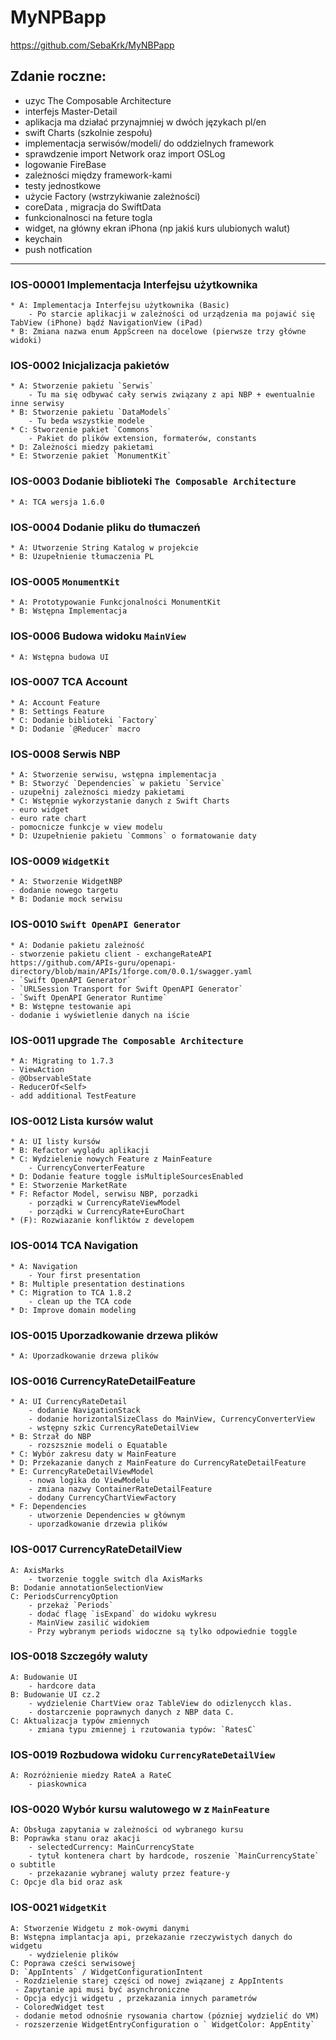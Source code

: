 #  MyNPBapp
https://github.com/SebaKrk/MyNBPapp

## Zdanie roczne:
- uzyc The Composable Architecture
- interfejs Master-Detail
- aplikacja ma działać przynajmniej w dwóch językach pl/en
- swift Charts (szkolnie zespołu)
- implementacja serwisów/modeli/ do oddzielnych framework
- sprawdzenie import Network oraz import OSLog
- logowanie FireBase
- zależności między framework-kami
- testy jednostkowe
- użycie Factory (wstrzykiwanie zależności)
- coreData , migracja do SwiftData
- funkcionalnosci na feture togla
- widget, na główny ekran iPhona (np jakiś kurs ulubionych walut)
- keychain
- push notfication 

******************************************************************

### IOS-00001 Implementacja Interfejsu użytkownika
    * A: Implementacja Interfejsu użytkownika (Basic)
        - Po starcie aplikacji w zależności od urządzenia ma pojawić się TabView (iPhone) bądź NavigationView (iPad)
    * B: Zmiana nazwa enum AppScreen na docelowe (pierwsze trzy główne widoki)

### IOS-0002 Inicjalizacja pakietów
    * A: Stworzenie pakietu `Serwis`
        - Tu ma się odbywać cały serwis związany z api NBP + ewentualnie inne serwisy
    * B: Stworzenie pakietu `DataModels`
        - Tu beda wszystkie modele 
    * C: Stworzenie pakiet `Commons`
        - Pakiet do plików extension, formaterów, constants
    * D: Zależności miedzy pakietami
    * E: Stworzenie pakiet `MonumentKit`
    
### IOS-0003 Dodanie biblioteki `The Composable Architecture`
    * A: TCA wersja 1.6.0 

### IOS-0004 Dodanie pliku do tłumaczeń
    * A: Utworzenie String Katalog w projekcie
    * B: Uzupełnienie tłumaczenia PL
    
### IOS-0005 `MonumentKit`
    * A: Prototypowanie Funkcjonalności MonumentKit
    * B: Wstępna Implementacja

### IOS-0006 Budowa widoku `MainView`
    * A: Wstępna budowa UI
    
### IOS-0007 TCA Account
    * A: Account Feature
    * B: Settings Feature
    * C: Dodanie biblioteki `Factory`
    * D: Dodanie `@Reducer` macro

### IOS-0008 Serwis NBP
    * A: Stworzenie serwisu, wstępna implementacja
    * B: Stworzyć `Dependencies` w pakietu `Service`
    - uzupełnij zależności miedzy pakietami
    * C: Wstępnie wykorzystanie danych z Swift Charts
    - euro widget
    - euro rate chart
    - pomocnicze funkcje w view modelu
    * D: Uzupełnienie pakietu `Commons` o formatowanie daty
### IOS-0009 `WidgetKit`
    * A: Stworzenie WidgetNBP
    - dodanie nowego targetu
    * B: Dodanie mock serwisu

### IOS-0010 `Swift OpenAPI Generator`
    * A: Dodanie pakietu zależność
    - stworzenie pakietu client - exchangeRateAPI
    https://github.com/APIs-guru/openapi-directory/blob/main/APIs/1forge.com/0.0.1/swagger.yaml
    - `Swift OpenAPI Generator`
    - `URLSession Transport for Swift OpenAPI Generator`
    - `Swift OpenAPI Generator Runtime` 
    * B: Wstępne testowanie api
    - dodanie i wyświetlenie danych na iście

### IOS-0011 upgrade `The Composable Architecture`
    * A: Migrating to 1.7.3
    - ViewAction
    - @ObservableState
    - ReducerOf<Self>
    - add additional TestFeature
    
### IOS-0012 Lista kursów walut
    * A: UI listy kursów
    * B: Refactor wyglądu aplikacji
    * C: Wydzielenie nowych Feature z MainFeature
        - CurrencyConverterFeature
    * D: Dodanie feature toggle isMultipleSourcesEnabled
    * E: Stworzenie MarketRate
    * F: Refactor Model, serwisu NBP, porzadki
        - porządki w CurrencyRateViewModel
        - porządki w CurrencyRate+EuroChart
    * (F): Rozwiazanie konfliktów z developem

### IOS-0014 TCA Navigation
    * A: Navigation
        - Your first presentation 
    * B: Multiple presentation destinations
    * C: Migration to TCA 1.8.2
        - clean up the TCA code
    * D: Improve domain modeling
    
### IOS-0015 Uporzadkowanie drzewa plików
    * A: Uporzadkowanie drzewa plików

### IOS-0016 CurrencyRateDetailFeature
    * A: UI CurrencyRateDetail
        - dodanie NavigationStack
        - dodanie horizontalSizeClass do MainView, CurrencyConverterView 
        - wstępny szkic CurrencyRateDetailView
    * B: Strzał do NBP
        - rozszsznie modeli o Equatable
    * C: Wybór zakresu daty w MainFeature 
    * D: Przekazanie danych z MainFeature do CurrencyRateDetailFeature
    * E: CurrencyRateDetailViewModel
        - nowa logika do ViewModelu
        - zmiana nazwy ContainerRateDetailFeature
        - dodany CurrencyChartViewFactory
    * F: Dependencies
        - utworzenie Dependencies w głównym
        - uporzadkowanie drzewia plików
        
### IOS-0017 CurrencyRateDetailView
    A: AxisMarks
        - tworzenie toggle switch dla AxisMarks
    B: Dodanie annotationSelectionView
    C: PeriodsCurrencyOption
        - przekaż `Periods`
        - dodać flagę `isExpand` do widoku wykresu
        - MainView zasilić widokiem 
        - Przy wybranym periods widoczne są tylko odpowiednie toggle 
        
### IOS-0018 Szczegóły waluty
    A: Budowanie UI
        - hardcore data
    B: Budowanie UI cz.2
        - wydzielenie ChartView oraz TableView do odizlenycch klas.
        - dostarczenie poprawnych danych z NBP data C.
    C: Aktualizacja typów zmiennych
        - zmiana typu zmiennej i rzutowania typów: `RatesC`

### IOS-0019 Rozbudowa widoku `CurrencyRateDetailView`
    A: Rozróżnienie miedzy RateA a RateC
        - piaskownica 

### IOS-0020 Wybór kursu walutowego w z `MainFeature`
    A: Obsługa zapytania w zależności od wybranego kursu 
    B: Poprawka stanu oraz akacji
        - selectedCurrency: MainCurrencyState
        - tytuł kontenera chart by hardcode, roszenie `MainCurrencyState` o subtitle
        - przekazanie wybranej waluty przez feature-y
    C: Opcje dla bid oraz ask

### IOS-0021 `WidgetKit`
    A: Stworzenie Widgetu z mok-owymi danymi 
    B: Wstępna implantacja api, przekazanie rzeczywistych danych do widgetu
        - wydzielenie plików
    C: Poprawa cześci serwisowej
    D: `AppIntents` / WidgetConfigurationIntent
     - Rozdzielenie starej części od nowej związanej z AppIntents
     - Zapytanie api musi być asynchroniczne
     - Opcja edycji widgetu , przekazania innych parametrów
     - ColoredWidget test
     - dodanie metod odnośnie rysowania chartow (pózniej wydzielić do VM)
     - rozszerzenie WidgetEntryConfiguration o ` WidgetColor: AppEntity`
